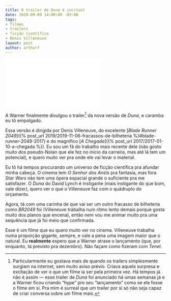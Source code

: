```yaml
---
title: O trailer de Duna é incrível
date: 2020-09-09 14:00:00 -03:00
tags:
- filmes
- trailers
- ficção científica
- Denis Villeneuve
layout: post
author: arthurf
---
```


<iframe class="full-width" src="//www.youtube-nocookie.com/embed/n9xhJrPXop4" frameborder="0" allow="accelerometer; autoplay; encrypted-media; gyroscope; picture-in-picture" allowfullscreen></iframe>

A Warner finalmente divulgou o trailer[^1] da nova versão de *Duna*, e caramba eu tô empolgado.

Essa versão é dirigida por Denis Villeneuve, do excelente [*Blade Runner 2049*]({% post_url 2019/2019-11-06-fracassos-de-bilheteria %}#blade-runner-2049-2017) e do magnífico [*A Chegada*]({% post_url 2017/2017-01-10-a-chegada %}). Eu sou um fã do trabalho mais recente dele (não gosto muito dos pseudo-Nolan que ele fez no início da carreira, mas até lá tem um potencial), e quero muito ver pra onde ele vai levar o material.

Eu tô há tempos procurando um universo de ficção científica pra afundar minha cabeça. O cinema tem *O Senhor dos Anéis* pra fantasia, mas fora *Star Wars* não tem uma ópera espacial grande o suficiente pra me satisfazer. O *Duna* do David Lynch é instigante (mais instigante do que bom, vale dizer), quero ver o que o Villeneuve faz com o quádruplo do orçamento.

Agora, tá com uma carinha de que vai ser um outro fracasso de bilheteria como *BR2049* foi (Villeneuve trabalha num ritmo lento demais porque gosta muito dos planos que encena), então nem vou me animar muito pra uma sequência que já foi meio que confirmada.

Esse é um filme que eu quero muito ver no cinema. Villeneuve trabalha numa proporção gigante, sempre, e vale a pena uma imagem maior que o natural. Eu **realmente** espero que a Warner atrase o lançamento (que, por enquanto, tá previsto pra dezembro). Não façam como fizeram com *Tenet*.


[^1]: Particularmente eu gostava mais de quando os trailers simplesmente surgiam na internet, sem muito aviso prévio. Criava aquela surpresa e excitação de ver o que um filme ia ser pela primeira vez. Há tempos já não é assim — esse trailer de *Duna* foi anunciado há umas semanas já e a Warner ficou criando “hype” pro seu “lançamento” como se ele fosse o filme em si. Pra mim é surreal que um trailer por si só não seja capaz de criar conversa sobre um filme mais.

